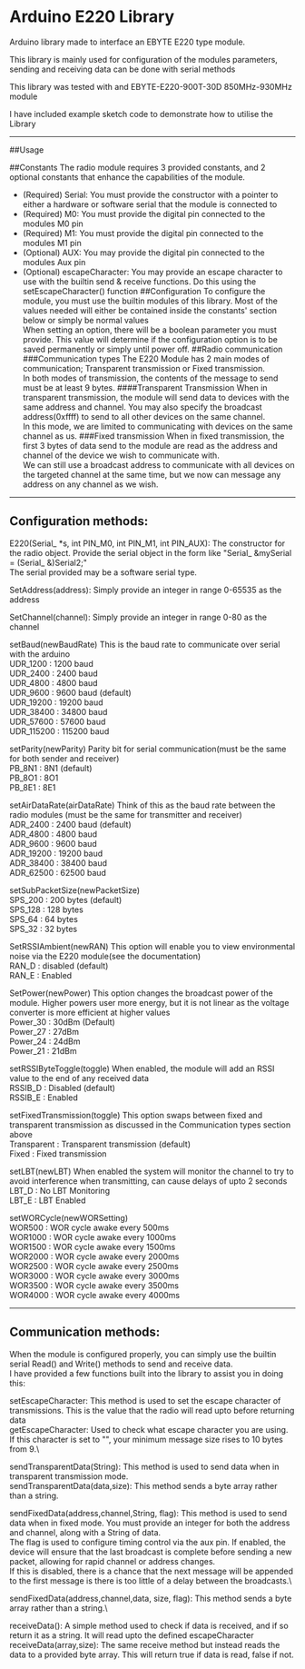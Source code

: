 # Arduino E220 Library

Arduino library made to interface an EBYTE E220 type module.

This library is mainly used for configuration of the modules parameters, sending and receiving data can be done with serial methods

This library was tested with and EBYTE-E220-900T-30D 850MHz-930MHz module

I have included example sketch code to demonstrate how to utilise the Library

----------------------------------------------------------------------------------------------------------------------
##Usage

##Constants
The radio module requires 3 provided constants, and 2 optional constants that enhance the capabilities of the module.
* (Required) Serial: You must provide the constructor with a pointer to either a hardware or software serial that the module is connected to
* (Required) M0: You must provide the digital pin connected to the modules M0 pin
* (Required) M1: You must provide the digital pin connected to the modules M1 pin
* (Optional) AUX: You may provide the digital pin connected to the modules Aux pin
* (Optional) escapeCharacter: You may provide an escape character to use with the builtin send & receive functions. Do this using the setEscapeCharacter() function
##Configuration
To configure the module, you must use the builtin modules of this library. Most of the values needed will either be contained inside the constants' section below or simply be normal values<br>
When setting an option, there will be a boolean parameter you must provide. This value will determine if the configuration option is to be saved permanently or simply until power off.
##Radio communication
###Communication types
The E220 Module has 2 main modes of communication; Transparent transmission or Fixed transmission.<br>
In both modes of transmission, the contents of the message to send must be at least 9 bytes.
####Transparent Transmission
When in transparent transmission, the module will send data to devices with the same address and channel. You may also specify the broadcast address(0xffff) to send to all other devices on the same channel.<br>
In this mode, we are limited to communicating with devices on the same channel as us.
###Fixed transmission
When in fixed transmission, the first 3 bytes of data send to the module are read as the address and channel of the device we wish to communicate with.<br>
We can still use a broadcast address to communicate with all devices on the targeted channel at the same time, but we now can message any address on any channel as we wish.

---------------------------------------------------------------------------------------------------------------------------------------------------------------------
## Configuration methods:
E220(Serial_ *s, int PIN_M0, int PIN_M1, int PIN_AUX): The constructor for the radio object. Provide the serial object in the form like "Serial_ &mySerial = (Serial_ &)Serial2;"<br> The serial provided may be a software serial type.

SetAddress(address): Simply provide an integer in range 0-65535 as the address

SetChannel(channel): Simply provide an integer in range 0-80 as the channel

setBaud(newBaudRate) This is the baud rate to communicate over serial with the arduino\
UDR_1200 : 1200 baud\
UDR_2400 : 2400 baud\
UDR_4800 : 4800 baud\
UDR_9600 : 9600 baud (default)\
UDR_19200 : 19200 baud\
UDR_38400 : 34800 baud\
UDR_57600 : 57600 baud\
UDR_115200 : 115200 baud

setParity(newParity) Parity bit for serial communication(must be the same for both sender and receiver)\
PB_8N1 : 8N1 (default)\
PB_8O1 : 8O1\
PB_8E1 : 8E1

setAirDataRate(airDataRate) Think of this as the baud rate between the radio modules (must be the same for transmitter and receiver)\
ADR_2400 : 2400 baud (default)\
ADR_4800 : 4800 baud\
ADR_9600 : 9600 baud\
ADR_19200 : 19200 baud\
ADR_38400 : 38400 baud\
ADR_62500 : 62500 baud

setSubPacketSize(newPacketSize)\
SPS_200 : 200 bytes (default)\
SPS_128 : 128 bytes\
SPS_64 : 64 bytes\
SPS_32 : 32 bytes

SetRSSIAmbient(newRAN) This option will enable you to view environmental noise via the E220 module(see the documentation)\
RAN_D : disabled (default)\
RAN_E : Enabled

SetPower(newPower) This option changes the broadcast power of the module. Higher powers user more energy, but it is not linear as the voltage converter is more efficient at higher values\
Power_30 : 30dBm (Default)\
Power_27 : 27dBm\
Power_24 : 24dBm\
Power_21 : 21dBm

setRSSIByteToggle(toggle) When enabled, the module will add an RSSI value to the end of any received data\
RSSIB_D : Disabled (default)\
RSSIB_E : Enabled

setFixedTransmission(toggle) This option swaps between fixed and transparent transmission as discussed in the Communication types section above\
Transparent : Transparent transmission (default)\
Fixed : Fixed transmission

setLBT(newLBT) When enabled the system will monitor the channel to try to avoid interference when transmitting, can cause delays of upto 2 seconds \
LBT_D : No LBT Monitoring\
LBT_E : LBT Enabled 

setWORCycle(newWORSetting)\
WOR500 : WOR cycle awake every 500ms\
WOR1000 : WOR cycle awake every 1000ms\
WOR1500 : WOR cycle awake every 1500ms\
WOR2000 : WOR cycle awake every 2000ms\
WOR2500 : WOR cycle awake every 2500ms\
WOR3000 : WOR cycle awake every 3000ms\
WOR3500 : WOR cycle awake every 3500ms\
WOR4000 : WOR cycle awake every 4000ms

--------------------------------------------------------------------------------------------------------------------------
## Communication methods:
When the module is configured properly, you can simply use the builtin serial Read() and Write() methods to send and receive data.<br>
I have provided a few functions built into the library to assist you in doing this:

setEscapeCharacter: This method is used to set the escape character of transmissions. This is the value that the radio will read upto before returning data<br>
getEscapeCharacter: Used to check what escape character you are using.\
If this character is set to "", your minimum message size rises to 10 bytes from 9.\

sendTransparentData(String): This method is used to send data when in transparent transmission mode.\
sendTransparentData(data,size): This method sends a byte array rather than a string.

sendFixedData(address,channel,String, flag):
This method is used to send data when in fixed mode. You must provide an integer for both the address and channel, along with a String of data.\
The flag is used to configure timing control via the aux pin. If enabled, the device will ensure that the last broadcast is complete before sending a new packet, allowing for rapid channel or address changes.\
If this is disabled, there is a chance that the next message will be appended to the first message is there is too little of a delay between the broadcasts.\

sendFixedData(address,channel,data, size, flag): This method sends a byte array rather than a string.\

receiveData(): A simple method used to check if data is received, and if so return it as a string. It will read upto the defined escapeCharacter
receiveData(array,size): The same receive method but instead reads the data to a provided byte array. This will return true if data is read, false if not.




